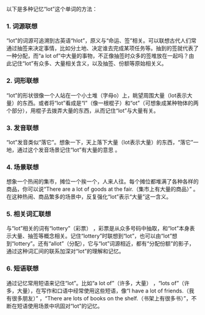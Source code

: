 以下是多种记忆“lot”这个单词的方法：

### 1. 词源联想
 “lot”的词源可追溯到古英语“hlot”，原义与“命运、签”相关。可以联想古代人们常通过抽签来决定事情，比如分土地、决定谁去完成某项任务等。抽到的签就代表了一种分配，而“a lot of”中大量的事物，不正像抽签时众多的签堆放在一起吗？由此记住“lot”有众多、大量相关含义，以及抽签、份额等原始相关义。

### 2. 词形联想
 “lot”的形状很像一个人站在一个小土堆（字母o）上，眺望周围大量（lot表示大量）的东西。或者将“lot”看成是“l”（像一根棍子）和“ot”（可想象成某种物体的两个部分），用棍子去拨弄大量的东西，从而记住“lot”与大量有关。

### 3. 发音联想
 “lot”发音类似“落它”。想象一下，天上落下大量（lot表示大量）的东西，“落它”一地，通过这个发音场景记住“lot”有大量的意思 。

### 4. 场景联想
想象一个热闹的集市，摊位一个挨一个，人来人往。每个摊位都堆满了各种各样的商品，你可以说“There are a lot of goods at the fair.（集市上有大量的商品）” 。在这种热闹、商品繁多的场景中，反复强化“lot”表示“大量”这一含义。

### 5. 相关词汇联想
与“lot”相关的词有“lottery”（彩票） ，彩票是从众多号码中抽取，和“lot”本身表示大量、抽签等概念相关。记住“lottery”时联想到“lot”，也可以由“lot”想到“lottery”。还有“allot”（分配），它与“lot”词源相近，都有“分配份额”的影子，通过这种词汇间的联系加深对“lot”的理解和记忆。

### 6. 短语联想
通过记忆常用短语来记住“lot”。比如“a lot of”（许多，大量） ，“lots of”（许多，大量），在写作和口语中经常使用这些短语，像“I have a lot of friends.（我有很多朋友）” ，“There are lots of books on the shelf.（书架上有很多书）”，不断在短语使用场景中巩固对“lot”的记忆。 